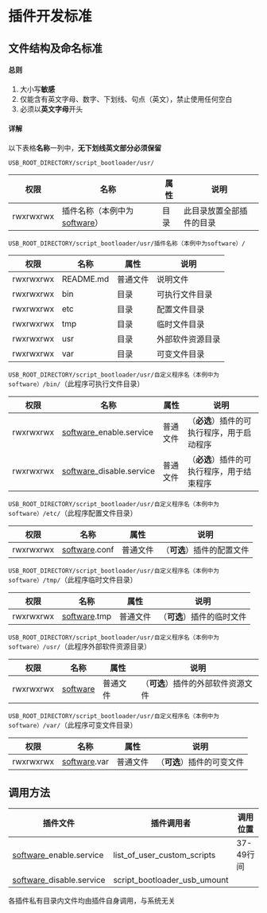 # 插件开发标准

## 文件结构及命名标准

#### 总则

1. 大小写**敏感**
2. 仅能含有英文字母、数字、下划线、句点（英文），禁止使用任何空白
3. 必须以**英文字母**开头

#### 详解

以下表格**名称**一列中，**无下划线英文部分必须保留**

`USB_ROOT_DIRECTORY/script_bootloader/usr/`

| 权限      | 名称                                | 属性 | 说明                     |
| --------- | ----------------------------------- | ---- | ------------------------ |
| rwxrwxrwx | 插件名称（本例中为<u>software</u>） | 目录 | 此目录放置全部插件的目录 |

`USB_ROOT_DIRECTORY/script_bootloader/usr/插件名称（本例中为software）/`

| 权限      | 名称     | 属性     | 说明             |
| --------- | -------- | -------- | ---------------- |
| rwxrwxrwx | README.md | 普通文件 | 说明文件         |
| rwxrwxrwx | bin    | 目录     | 可执行文件目录   |
| rwxrwxrwx | etc    | 目录     | 配置文件目录     |
| rwxrwxrwx | tmp    | 目录     | 临时文件目录     |
| rwxrwxrwx | usr    | 目录     | 外部软件资源目录 |
| rwxrwxrwx | var    | 目录     | 可变文件目录     |

`USB_ROOT_DIRECTORY/script_bootloader/usr/自定义程序名（本例中为software）/bin/`（此程序可执行文件目录）

| 权限      | 名称                            | 属性     | 说明                                       |
| --------- | ------------------------------- | -------- | ------------------------------------------ |
| rwxrwxrwx | <u>software</u>_enable.service  | 普通文件 | （**必选**）插件的可执行程序，用于启动程序 |
| rwxrwxrwx | <u>software</u>_disable.service | 普通文件 | （**必选**）插件的可执行程序，用于结束程序 |

`USB_ROOT_DIRECTORY/script_bootloader/usr/自定义程序名（本例中为software）/etc/`（此程序配置文件目录）

| 权限      | 名称                 | 属性     | 说明                       |
| --------- | -------------------- | -------- | -------------------------- |
| rwxrwxrwx | <u>software</u>.conf | 普通文件 | （**可选**）插件的配置文件 |

`USB_ROOT_DIRECTORY/script_bootloader/usr/自定义程序名（本例中为software）/tmp/`（此程序临时文件目录）

| 权限      | 名称                | 属性     | 说明                       |
| --------- | ------------------- | -------- | -------------------------- |
| rwxrwxrwx | <u>software</u>.tmp | 普通文件 | （**可选**）插件的临时文件 |

`USB_ROOT_DIRECTORY/script_bootloader/usr/自定义程序名（本例中为software）/usr/`（此程序外部软件资源目录）

| 权限      | 名称            | 属性     | 说明                               |
| --------- | --------------- | -------- | ---------------------------------- |
| rwxrwxrwx | <u>software</u> | 普通文件 | （**可选**）插件的外部软件资源文件 |

`USB_ROOT_DIRECTORY/script_bootloader/usr/自定义程序名（本例中为software）/var/`（此程序可变文件目录）

| 权限      | 名称                | 属性     | 说明                       |
| --------- | ------------------- | -------- | -------------------------- |
| rwxrwxrwx | <u>software</u>.var | 普通文件 | （**可选**）插件的可变文件 |

## 调用方法

| 插件文件                        | 插件调用者                   | 调用位置  |
| ------------------------------- | ---------------------------- | --------- |
| <u>software</u>_enable.service  | list_of_user_custom_scripts  | 37-49行间 |
| <u>software</u>_disable.service | script_bootloader_usb_umount |           |

各插件私有目录内文件均由插件自身调用，与系统无关
